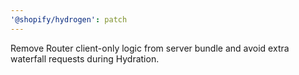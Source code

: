 ```yaml
---
'@shopify/hydrogen': patch
---
```


Remove Router client-only logic from server bundle and avoid extra waterfall requests during Hydration.
